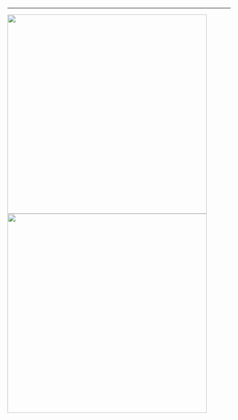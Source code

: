 <hr>

<a href="https://github.com/sidarduygu">
<img align="center" src="https://github-readme-stats.vercel.app/api?username=sidarduygu&show_icons=true&line_height=27&count_private=true&layout=compact&theme=dark&show_icons=true" width="450">
</a>
<a href="https://github.com/sidarduygu">
<img align="center" src="https://github-readme-stats.vercel.app/api/top-langs/?username=sidarduygu&layout=compact&theme=dark&show_icons=true" width="450">
</a>


